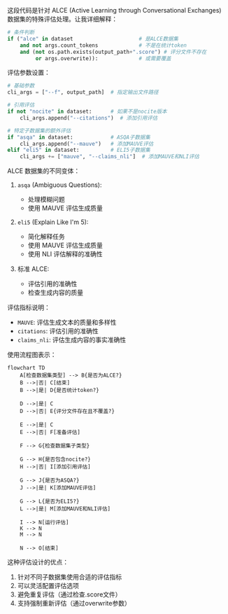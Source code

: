 

这段代码是针对 ALCE (Active Learning through Conversational Exchanges) 数据集的特殊评估处理。让我详细解释：

```python
# 条件判断
if ("alce" in dataset                     # 是ALCE数据集
    and not args.count_tokens             # 不是在统计token
    and (not os.path.exists(output_path+".score") # 评分文件不存在
         or args.overwrite)):             # 或需要覆盖
```

评估参数设置：
```python
# 基础参数
cli_args = ["--f", output_path]  # 指定输出文件路径

# 引用评估
if not "nocite" in dataset:      # 如果不是nocite版本
    cli_args.append("--citations")  # 添加引用评估

# 特定子数据集的额外评估
if "asqa" in dataset:            # ASQA子数据集
    cli_args.append("--mauve")   # 添加MAUVE评估
elif "eli5" in dataset:          # ELI5子数据集
    cli_args += ["mauve", "--claims_nli"]  # 添加MAUVE和NLI评估
```

ALCE 数据集的不同变体：
1. `asqa` (Ambiguous Questions):
   - 处理模糊问题
   - 使用 MAUVE 评估生成质量

2. `eli5` (Explain Like I'm 5):
   - 简化解释任务
   - 使用 MAUVE 评估生成质量
   - 使用 NLI 评估解释的准确性

3. 标准 ALCE:
   - 评估引用的准确性
   - 检查生成内容的质量

评估指标说明：
- `MAUVE`: 评估生成文本的质量和多样性
- `citations`: 评估引用的准确性
- `claims_nli`: 评估生成内容的事实准确性

使用流程图表示：

```mermaid
flowchart TD
    A[检查数据集类型] --> B{是否为ALCE?}
    B -->|否| C[结束]
    B -->|是| D{是否统计token?}
    
    D -->|是| C
    D -->|否| E{评分文件存在且不覆盖?}
    
    E -->|是| C
    E -->|否| F[准备评估]
    
    F --> G{检查数据集子类型}
    
    G --> H{是否包含nocite?}
    H -->|否| I[添加引用评估]
    
    G --> J{是否为ASQA?}
    J -->|是| K[添加MAUVE评估]
    
    G --> L{是否为ELI5?}
    L -->|是| M[添加MAUVE和NLI评估]
    
    I --> N[运行评估]
    K --> N
    M --> N
    
    N --> O[结束]
```

这种评估设计的优点：
1. 针对不同子数据集使用合适的评估指标
2. 可以灵活配置评估选项
3. 避免重复评估（通过检查.score文件）
4. 支持强制重新评估（通过overwrite参数）
